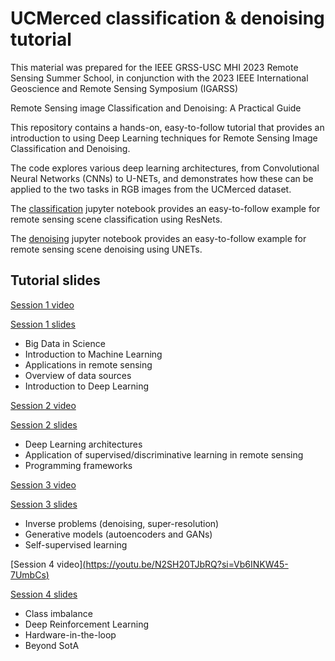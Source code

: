# UCMerced classification & denoising tutorial

This material was prepared for the IEEE GRSS-USC MHI 2023 Remote Sensing Summer School, in conjunction with the 2023 IEEE International Geoscience and Remote Sensing Symposium (IGARSS)

Remote Sensing image Classification and Denoising: A Practical Guide

This repository contains a hands-on, easy-to-follow tutorial that provides an introduction to using Deep Learning techniques for Remote Sensing Image Classification and Denoising. 

The code explores various deep learning architectures, from Convolutional Neural Networks (CNNs) to U-NETs, and demonstrates how these can be applied to the two tasks in RGB images from the UCMerced dataset.

The [classification](https://github.com/gtsagkatakis/GRSS2023_Classification_Denoising_tutorial/blob/main/Tutorial2023_Classification_UCMerced.ipynb) jupyter notebook provides an easy-to-follow example for remote sensing scene classification using ResNets.

The [denoising](https://github.com/gtsagkatakis/GRSS2023_Classification_Denoising_tutorial/blob/main/Tutorial2023_Classification_UCMerced.ipynb) jupyter notebook provides an easy-to-follow example for remote sensing scene denoising using UNETs.
## Tutorial slides

[Session 1 video](https://youtu.be/N2SH20TJbRQ?si=Vb6INKW45-7UmbCs)

[Session 1 slides](https://github.com/gtsagkatakis/GRSS2023_Classification_Denoising_tutorial/blob/main/Session%201%20Final.pdf)

* Big Data in Science 
* Introduction to Machine Learning
* Applications in remote sensing
* Overview of data sources
* Introduction to Deep Learning

[Session 2 video](https://youtu.be/zP7eUvyoONk?si=dvdJcMe-EotoYhrI)

[Session 2 slides](https://github.com/gtsagkatakis/GRSS2023_Classification_Denoising_tutorial/blob/main/Session%202%20Final.pdf)

* Deep Learning architectures
* Application of supervised/discriminative learning in remote sensing
* Programming frameworks

[Session 3 video](https://youtu.be/sfumLg9haLU?si=N3Ab7a4dbZn8Qrsf)

[Session 3 slides](https://github.com/gtsagkatakis/GRSS2023_Classification_Denoising_tutorial/blob/main/Session%203%20Final.pdf)

* Inverse problems (denoising, super-resolution)
* Generative models (autoencoders and GANs)
* Self-supervised learning

[Session 4 video][(https://youtu.be/N2SH20TJbRQ?si=Vb6INKW45-7UmbCs)](https://youtu.be/OEC2bFRpSxo?si=Qfqgc0gSaQSLtZQq)

[Session 4 slides](https://github.com/gtsagkatakis/GRSS2023_Classification_Denoising_tutorial/blob/main/Session%204%20Final.pdf)

* Class imbalance
* Deep Reinforcement Learning
* Hardware-in-the-loop
* Beyond SotA
